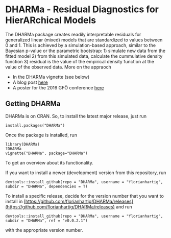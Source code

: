 # DHARMa - Residual Diagnostics for HierARchical Models

The DHARMa package creates readily interpretable residuals for generalized linear (mixed) models that are standardized to values between 0 and 1. This is achieved by a simulation-based approach, similar to the Bayesian p-value or the parametric bootstrap: 1) simulate new data from the fitted model 2) from this simulated data, calculate the cummulative density function  3) residual is the value of the empirical density function at the value of the observed data. More on the appraoch

* In the DHARMa vignette (see below)
* A blog post [here](https://theoreticalecology.wordpress.com/2016/08/28/dharma-an-r-package-for-residual-diagnostics-of-glmms/)
* A poster for the 2016 GFÖ conference [here](https://florianhartig.files.wordpress.com/2016/09/dharma.pdf)

## Getting DHARMa

DHARMa is on CRAN. So, to install the latest major release, just run 

```{r}
install.packages("DHARMa")
```

Once the package is installed, run

```{r}
library(DHARMa)
?DHARMa
vignette("DHARMa", package="DHARMa")
```

To get an overview about its functionality. 

If you want to install a newer (development) version from this repository, run

```{r}
devtools::install_github(repo = "DHARMa", username = "florianhartig", subdir = "DHARMa", dependencies = T)
```

To install a specific release, decide for the version number that you want to install in [https://github.com/florianhartig/DHARMa/releases](https://github.com/florianhartig/DHARMa/releases) and run 

```{r}
devtools::install_github(repo = "DHARMa", username = "florianhartig", subdir = "DHARMa", ref = "v0.0.2.1")
```

with the appropriate version number. 
